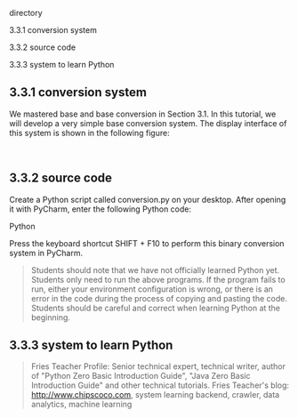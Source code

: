 directory 

3.3.1 conversion system 

3.3.2 source code 

3.3.3 system to learn Python 

##  3.3.1 conversion system 

We mastered base and base conversion in Section 3.1. In this tutorial, we will develop a very simple base conversion system. The display interface of this system is shown in the following figure: 

​ 

##  3.3.2 source code 

Create a Python script called conversion.py on your desktop. After opening it with PyCharm, enter the following Python code: 

Python 

Press the keyboard shortcut SHIFT + F10 to perform this binary conversion system in PyCharm. 

>  Students should note that we have not officially learned Python yet. Students only need to run the above programs. If the program fails to run, either your environment configuration is wrong, or there is an error in the code during the process of copying and pasting the code. Students should be careful and correct when learning Python at the beginning. 

##  3.3.3 system to learn Python 

>  Fries Teacher Profile: Senior technical expert, technical writer, author of "Python Zero Basic Introduction Guide", "Java Zero Basic Introduction Guide" and other technical tutorials. Fries Teacher's blog: http://www.chipscoco.com, system learning backend, crawler, data analytics, machine learning 


